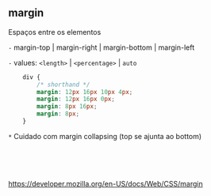 ## margin

Espaços entre os elementos

`-` margin-top | margin-right | margin-bottom | margin-left

`-` values: `<length>` | `<percentage>` | `auto`

```CSS
    div {
        /* shorthand */
        margin: 12px 16px 10px 4px;
        margin: 12px 16px 0px;
        margin: 8px 16px;
        margin: 8px;
    }
```
`*` Cuidado com margin collapsing (top se ajunta ao bottom)

<br>
<br>
<br>

https://developer.mozilla.org/en-US/docs/Web/CSS/margin
